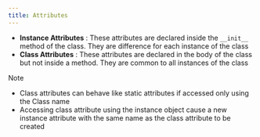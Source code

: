 ```yaml
---
title: Attributes
---
```


* **Instance Attributes** : These attributes are declared inside the `__init__` method of the class. They are difference for each instance of the class
* **Class Attributes** : These attributes are declared in the body of the class but not inside a method. They are common to all instances of the class

 > [!note]
 > * Class attributes can behave like static attributes if accessed only using the Class name
 > * Accessing class attribute using the instance object cause a new instance attribute with the same name as the class attribute to be created